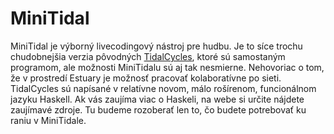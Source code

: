 # MiniTidal

MiniTidal je výborný livecodingový nástroj pre hudbu. Je to síce trochu chudobnejšia verzia pôvodných [TidalCycles](https://tidalcycles.org/), ktoré sú samostaným programom, ale možnosti MiniTidalu sú aj tak nesmierne. Nehovoriac o tom, že v prostredí Estuary je možnosť pracovať kolaboratívne po sieti.
TidalCycles sú napísané v relatívne novom, málo rošírenom, funcionálnom jazyku Haskell. Ak vás zaujíma viac o Haskeli, na webe si určite nájdete zaujímavé zdroje. Tu budeme rozoberať len to, čo budete potrebovať ku raniu v MiniTidale.
